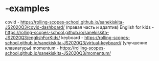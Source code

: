 # -examples

covid - https://rolling-scopes-school.github.io/sanekiskita-JS2020Q3/covid-dashboard/ (правая часть и адаптив)
English for kids - https://rolling-scopes-school.github.io/sanekiskita-JS2020Q3/englishForKids/
keyboard - https://rolling-scopes-school.github.io/sanekiskita-JS2020Q3/virtual-keyboard/ (улучшение клавиатуры)
momentum - https://rolling-scopes-school.github.io/sanekiskita-JS2020Q3/momentum/
